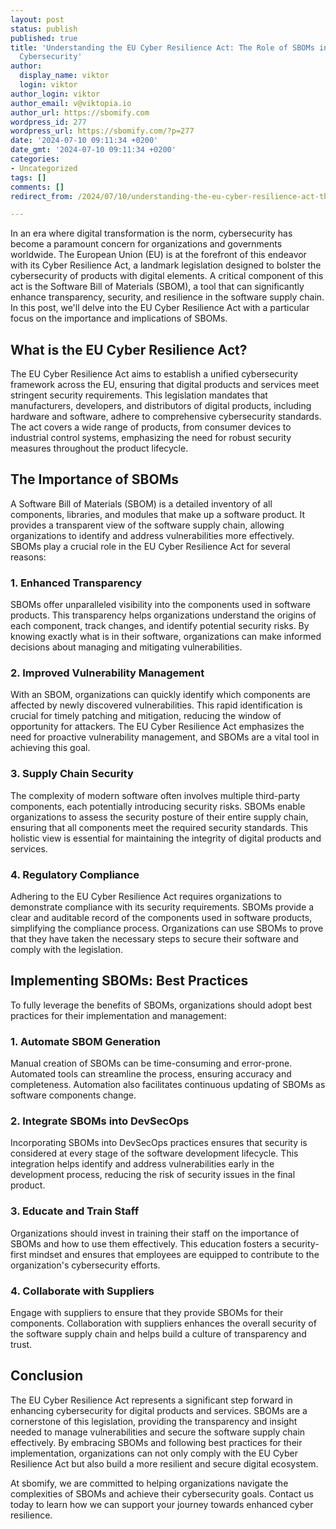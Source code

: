 ```yaml
---
layout: post
status: publish
published: true
title: 'Understanding the EU Cyber Resilience Act: The Role of SBOMs in Enhancing
  Cybersecurity'
author:
  display_name: viktor
  login: viktor
author_login: viktor
author_email: v@viktopia.io
author_url: https://sbomify.com
wordpress_id: 277
wordpress_url: https://sbomify.com/?p=277
date: '2024-07-10 09:11:34 +0200'
date_gmt: '2024-07-10 09:11:34 +0200'
categories:
- Uncategorized
tags: []
comments: []
redirect_from: /2024/07/10/understanding-the-eu-cyber-resilience-act-the-role-of-sboms-in-enhancing-cybersecurity/

---
```


In an era where digital transformation is the norm, cybersecurity has become a paramount concern for organizations and governments worldwide. The European Union (EU) is at the forefront of this endeavor with its Cyber Resilience Act, a landmark legislation designed to bolster the cybersecurity of products with digital elements. A critical component of this act is the Software Bill of Materials (SBOM), a tool that can significantly enhance transparency, security, and resilience in the software supply chain. In this post, we'll delve into the EU Cyber Resilience Act with a particular focus on the importance and implications of SBOMs.

## What is the EU Cyber Resilience Act?

The EU Cyber Resilience Act aims to establish a unified cybersecurity framework across the EU, ensuring that digital products and services meet stringent security requirements. This legislation mandates that manufacturers, developers, and distributors of digital products, including hardware and software, adhere to comprehensive cybersecurity standards. The act covers a wide range of products, from consumer devices to industrial control systems, emphasizing the need for robust security measures throughout the product lifecycle.

## The Importance of SBOMs

A Software Bill of Materials (SBOM) is a detailed inventory of all components, libraries, and modules that make up a software product. It provides a transparent view of the software supply chain, allowing organizations to identify and address vulnerabilities more effectively. SBOMs play a crucial role in the EU Cyber Resilience Act for several reasons:

### 1. **Enhanced Transparency**

SBOMs offer unparalleled visibility into the components used in software products. This transparency helps organizations understand the origins of each component, track changes, and identify potential security risks. By knowing exactly what is in their software, organizations can make informed decisions about managing and mitigating vulnerabilities.

### 2. **Improved Vulnerability Management**

With an SBOM, organizations can quickly identify which components are affected by newly discovered vulnerabilities. This rapid identification is crucial for timely patching and mitigation, reducing the window of opportunity for attackers. The EU Cyber Resilience Act emphasizes the need for proactive vulnerability management, and SBOMs are a vital tool in achieving this goal.

### 3. **Supply Chain Security**

The complexity of modern software often involves multiple third-party components, each potentially introducing security risks. SBOMs enable organizations to assess the security posture of their entire supply chain, ensuring that all components meet the required security standards. This holistic view is essential for maintaining the integrity of digital products and services.

### 4. **Regulatory Compliance**

Adhering to the EU Cyber Resilience Act requires organizations to demonstrate compliance with its security requirements. SBOMs provide a clear and auditable record of the components used in software products, simplifying the compliance process. Organizations can use SBOMs to prove that they have taken the necessary steps to secure their software and comply with the legislation.

## Implementing SBOMs: Best Practices

To fully leverage the benefits of SBOMs, organizations should adopt best practices for their implementation and management:

### 1. **Automate SBOM Generation**

Manual creation of SBOMs can be time-consuming and error-prone. Automated tools can streamline the process, ensuring accuracy and completeness. Automation also facilitates continuous updating of SBOMs as software components change.

### 2. **Integrate SBOMs into DevSecOps**

Incorporating SBOMs into DevSecOps practices ensures that security is considered at every stage of the software development lifecycle. This integration helps identify and address vulnerabilities early in the development process, reducing the risk of security issues in the final product.

### 3. **Educate and Train Staff**

Organizations should invest in training their staff on the importance of SBOMs and how to use them effectively. This education fosters a security-first mindset and ensures that employees are equipped to contribute to the organization's cybersecurity efforts.

### 4. **Collaborate with Suppliers**

Engage with suppliers to ensure that they provide SBOMs for their components. Collaboration with suppliers enhances the overall security of the software supply chain and helps build a culture of transparency and trust.

## Conclusion

The EU Cyber Resilience Act represents a significant step forward in enhancing cybersecurity for digital products and services. SBOMs are a cornerstone of this legislation, providing the transparency and insight needed to manage vulnerabilities and secure the software supply chain effectively. By embracing SBOMs and following best practices for their implementation, organizations can not only comply with the EU Cyber Resilience Act but also build a more resilient and secure digital ecosystem.

At sbomify, we are committed to helping organizations navigate the complexities of SBOMs and achieve their cybersecurity goals. Contact us today to learn how we can support your journey towards enhanced cyber resilience.

